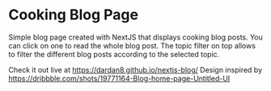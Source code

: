 # Cooking Blog Page

Simple blog page created with NextJS that displays cooking blog posts.
You can click on one to read the whole blog post. The topic filter on top allows to filter the different blog posts according to the selected topic.

Check it out live at https://dardan8.github.io/nextjs-blog/
Design inspired by https://dribbble.com/shots/19771164-Blog-home-page-Untitled-UI
